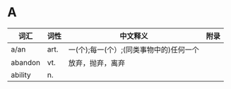 # A  
|词汇|词性|中文释义|附录|
|-|-|-|-|
|a/an|art.|一(个);每一(个）;(同类事物中的)任何一个||
|abandon|vt.|放弃，抛弃，离弃||
|ability|n.|
